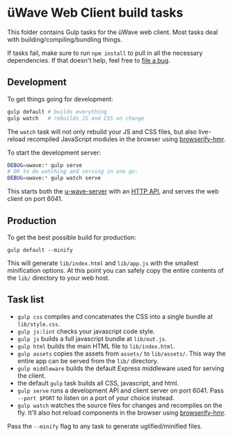 # üWave Web Client build tasks

This folder contains Gulp tasks for the üWave web client. Most tasks deal with
building/compiling/bundling things.

If tasks fail, make sure to run `npm install` to pull in all the necessary
dependencies. If that doesn't help, feel free to [file a bug](https://github.com/u-wave/u-wave-web/issues).

## Development

To get things going for development:

```bash
gulp default # builds everything
gulp watch   # rebuilds JS and CSS on change
```

The `watch` task will not only rebuild your JS and CSS files, but also
live-reload recompiled JavaScript modules in the browser using
[browserify-hmr](https://github.com/AgentME/browserify-hmr).

To start the development server:

```bash
DEBUG=uwave:* gulp serve
# OR to do watching and serving in one go:
DEBUG=uwave:* gulp watch serve
```

This starts both the [u-wave-server](https://github.com/u-wave/u-wave-server)
with an [HTTP API](https://github.com/u-wave/u-wave-api-v1), and serves the web
client on port 6041.

## Production

To get the best possible build for production:

```
gulp default --minify
```

This will generate `lib/index.html` and `lib/app.js` with the smallest
minification options. At this point you can safely copy the entire contents of
the `lib/` directory to your web host.

## Task list

 * `gulp css` compiles and concatenates the CSS into a single bundle at
   `lib/style.css`.
 * `gulp js:lint` checks your javascript code style.
 * `gulp js` builds a full javascript bundle at `lib/out.js`.
 * `gulp html` builds the main HTML file to `lib/index.html`.
 * `gulp assets` copies the assets from `assets/` to `lib/assets/`. This way the
   entire app can be served from the `lib/` directory.
 * `gulp middleware` builds the default Express middleware used for serving the
   client.
 * the default `gulp` task builds all CSS, javascript, and html.
 * `gulp serve` runs a development API and client server on port 6041. Pass
   `--port $PORT` to listen on a port of your choice instead.
 * `gulp watch` watches the source files for changes and recompiles on the fly.
   It'll also hot reload components in the browser using [browserify-hmr](https://github.com/AgentME/browserify-hmr).

Pass the `--minify` flag to any task to generate uglified/minified files.

